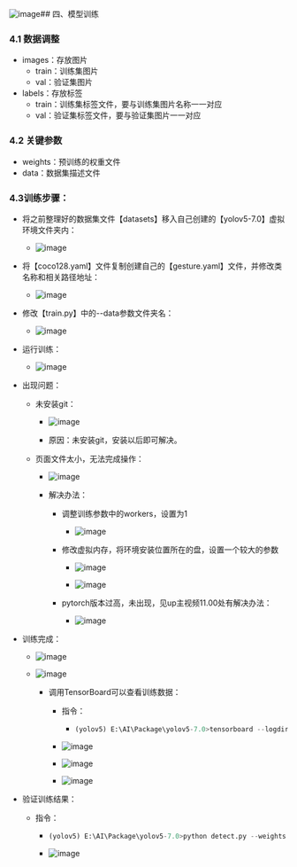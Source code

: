 ![image](https://github.com/CoderSuHang/TensorRT-Learning-Note/assets/104765251/72e4f926-c9ae-4bbe-ae12-7a387c832b9c)## 四、模型训练

### 4.1 数据调整

* images：存放图片
  * train：训练集图片
  * val：验证集图片
* labels：存放标签
  * train：训练集标签文件，要与训练集图片名称一一对应
  * val：验证集标签文件，要与验证集图片一一对应

### 4.2 关键参数

* weights：预训练的权重文件
* data：数据集描述文件

### 4.3训练步骤：

* 将之前整理好的数据集文件【datasets】移入自己创建的【yolov5-7.0】虚拟环境文件夹内：

  * ![image](https://github.com/CoderSuHang/TensorRT-Learning-Note/assets/104765251/83654fc4-06a3-4629-a9d2-72fc383238c3)


* 将【coco128.yaml】文件复制创建自己的【gesture.yaml】文件，并修改类名称和相关路径地址：

  * ![image](https://github.com/CoderSuHang/TensorRT-Learning-Note/assets/104765251/f3e1a4cd-044e-4056-804b-a68694571453)


* 修改【train.py】中的--data参数文件夹名：

  * ![image](https://github.com/CoderSuHang/TensorRT-Learning-Note/assets/104765251/0c585095-934a-4714-96f1-789062e0ce4a)


* 运行训练：

  * ![image](https://github.com/CoderSuHang/TensorRT-Learning-Note/assets/104765251/b8194d40-4d35-4ccc-b6dc-5c83bf7f79cc)


* 出现问题：

  * 未安装git：
    * ![image](https://github.com/CoderSuHang/TensorRT-Learning-Note/assets/104765251/903f24ff-db4e-47e8-a0a8-b7801dcc5601)

    * 原因：未安装git，安装以后即可解决。

  * 页面文件太小，无法完成操作：
    * ![image](https://github.com/CoderSuHang/TensorRT-Learning-Note/assets/104765251/ba33e198-c1d3-4950-9fff-8207ad80945e)

    * 解决办法：
      * 调整训练参数中的workers，设置为1
        * ![image](https://github.com/CoderSuHang/TensorRT-Learning-Note/assets/104765251/45f8c4bb-1f67-442a-add8-ff40eda45acf)


      * 修改虚拟内存，将环境安装位置所在的盘，设置一个较大的参数
        * ![image](https://github.com/CoderSuHang/TensorRT-Learning-Note/assets/104765251/a750dc94-8c79-4d8f-9d2b-b078d7b2d95a)

        * ![image](https://github.com/CoderSuHang/TensorRT-Learning-Note/assets/104765251/094369a5-6d41-43ad-81e8-d197f95f5c72)

      * pytorch版本过高，未出现，见up主视频11.00处有解决办法：
        * ![image](https://github.com/CoderSuHang/TensorRT-Learning-Note/assets/104765251/60351aea-4f50-42c2-8936-309d001538e3)


* 训练完成：

  * ![image](https://github.com/CoderSuHang/TensorRT-Learning-Note/assets/104765251/661850e7-3707-49e2-ad14-c77fd95dba39)

  * ![image](https://github.com/CoderSuHang/TensorRT-Learning-Note/assets/104765251/a6329f25-8e0f-4c43-af07-a5367dfcec31)

    * 调用TensorBoard可以查看训练数据：

      * 指令：

        * ```python
          (yolov5) E:\AI\Package\yolov5-7.0>tensorboard --logdir runs
          ```
      * ![image](https://github.com/CoderSuHang/TensorRT-Learning-Note/assets/104765251/c3b9593f-984e-4f8d-8f41-e5e13fd41a00)

      * ![image](https://github.com/CoderSuHang/TensorRT-Learning-Note/assets/104765251/9802e4ee-a854-425c-b352-6426c2ae9ed9)

      * ![image](https://github.com/CoderSuHang/TensorRT-Learning-Note/assets/104765251/43394c04-6dac-4d4a-8f8d-89d27117523d)


* 验证训练结果：

  * 指令：

    * ```python
      (yolov5) E:\AI\Package\yolov5-7.0>python detect.py --weights runs/train/exp9/weights/best.pt --source datasets/gesture.mp4 --view-img
      ```
    * ![image](https://github.com/CoderSuHang/TensorRT-Learning-Note/assets/104765251/630f2425-334d-43e2-888d-c721f817fca9)

